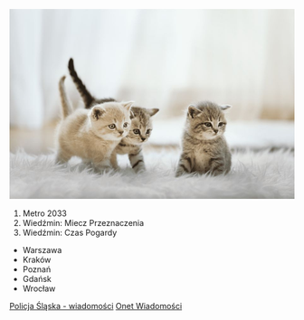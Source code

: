 ![koty](https://github.com/PiotrSzczucki/repo1/blob/main/koty.jpg "Koty1")

1. Metro 2033
2. Wiedźmin: Miecz Przeznaczenia
3. Wiedźmin: Czas Pogardy

* Warszawa
* Kraków
* Poznań
* Gdańsk
* Wrocław
  
[Policja Śląska - wiadomości](https://slaska.policja.gov.pl/kat/informacje/wiadomosci?page=1)
[Onet Wiadomości](https://www.onet.pl)
